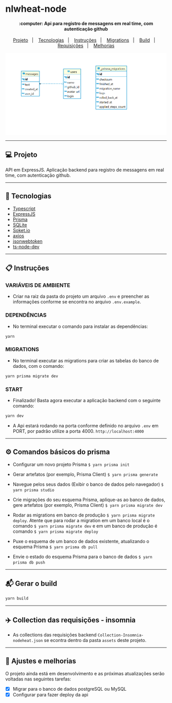 # nlwheat-node

<h4 align="center">
    :computer: Api para registro de messagens em real time, com autenticação github
</h4>

<p align="center">
    <a href="#-projeto">Projeto</a>&nbsp;&nbsp;&nbsp;|&nbsp;&nbsp;&nbsp;
    <a href="#rocket-tecnologias">Tecnologias</a>&nbsp;&nbsp;&nbsp;|&nbsp;&nbsp;&nbsp;
    <a href="#user-content-clipboard-instruções">Instruções</a>&nbsp;&nbsp;&nbsp;|&nbsp;&nbsp;&nbsp;
    <a href="#%EF%B8%8F-comandos-básicos-do-prisma">Migrations</a>&nbsp;&nbsp;&nbsp;|&nbsp;&nbsp;&nbsp;
    <a href="#-gerar-o-build">Build</a>&nbsp;&nbsp;&nbsp;|&nbsp;&nbsp;&nbsp;
    <a href="#%EF%B8%8F-collection-das-requisições---insomnia">Requisições</a>&nbsp;&nbsp;&nbsp;|&nbsp;&nbsp;&nbsp;
    <a href="#-ajustes-e-melhorias">Melhorias</a>
</p>

<div align="center">
    <img src="./assets/modelagem.PNG" alt="ModelagemBanco" >
</div>

---

## 💻 Projeto

API em ExpressJS. Aplicação backend para registro de messagens em real time, com autenticação github.

---

## :rocket: Tecnologias

- [Typescript](https://www.typescriptlang.org/)
- [ExpressJS](https://expressjs.com/pt-br/)
- [Prisma](https://www.prisma.io/)
- [SQLite](https://www.sqlite.org/index.html)
- [Soket.io](https://socket.io/)
- [axios](https://axios-http.com/)
- [jsonwebtoken](https://www.npmjs.com/package/jsonwebtoken)
- [ts-node-dev](https://www.npmjs.com/package/ts-node-dev)

---

## :clipboard: Instruções

### VARIÁVEIS DE AMBIENTE

- Criar na raiz da pasta do projeto um arquivo `.env` e preencher as informações conforme se encontra no arquivo `.env.example`.

### DEPENDÊNCIAS

- No terminal executar o comando para instalar as dependências:

```bash
yarn
```

### MIGRATIONS

- No terminal executar as migrations para criar as tabelas do banco de dados, com o comando:

```bash
yarn prisma migrate dev
```

### START

- Finalizado! Basta agora executar a aplicação backend com o seguinte comando:

```bash
yarn dev
```

- A Api estará rodando na porta conforme definido no arquivo `.env` em PORT, por padrão utilize
  a porta 4000. `http://localhost:4000`

---

## ⚙️ Comandos básicos do prisma

- Configurar um novo projeto Prisma `$ yarn prisma init`

- Gerar artefatos (por exemplo, Prisma Client) `$ yarn prisma generate`

- Navegue pelos seus dados (Exibir o banco de dados pelo navegador) `$ yarn prisma studio`

- Crie migrações do seu esquema Prisma, aplique-as ao banco de dados, gere artefatos (por exemplo, Prisma Client) `$ yarn prisma migrate dev`

- Rodar as migrations em banco de produção `$ yarn prisma migrate deploy`. Atente que para rodar a migration em um banco local é o comando `$ yarn prisma migrate dev` e em um banco de produção é comando `$ yarn prisma migrate deploy` 

- Puxe o esquema de um banco de dados existente, atualizando o esquema Prisma `$ yarn prisma db pull`

- Envie o estado do esquema Prisma para o banco de dados `$ yarn prisma db push`

---

## 📬 Gerar o build

```bash
yarn build
```

---

## ✈️ Collection das requisições - insomnia

- As collections das requisições backend `Collection-Insomnia-nodeheat.json` se econtra dentro da pasta `assets` deste projeto.

---

## 📌 Ajustes e melhorias

O projeto ainda está em desenvolvimento e as próximas atualizações serão voltadas nas seguintes tarefas:

- [x] Migrar para o banco de dados postgreSQL ou MySQL
- [x] Configurar para fazer deploy da api
